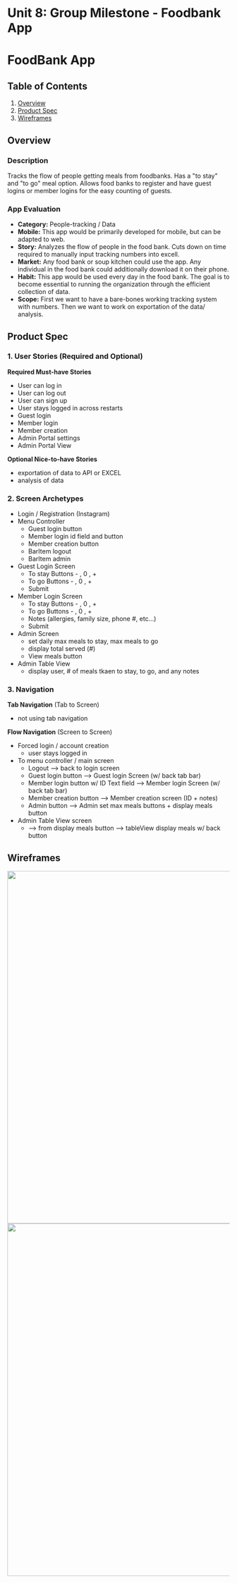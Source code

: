 Unit 8: Group Milestone - Foodbank App
===

# FoodBank App

## Table of Contents
1. [Overview](#Overview)
1. [Product Spec](#Product-Spec)
1. [Wireframes](#Wireframes)

## Overview
### Description
Tracks the flow of people getting meals from foodbanks. Has a "to stay" and "to go" meal option. Allows food banks to register and have guest logins or member logins for the easy counting of guests. 

### App Evaluation
- **Category:** People-tracking / Data 
- **Mobile:** This app would be primarily developed for mobile, but can be adapted to web. 
- **Story:** Analyzes the flow of people in the food bank. Cuts down on time required to manually input tracking numbers into excell.
- **Market:** Any food bank or soup kitchen could use the app. Any individual in the food bank could additionally download it on their phone.
- **Habit:** This app would be used every day in the food bank. The goal is to become essential to running the organization through the efficient collection of data. 
- **Scope:** First we want to have a bare-bones working tracking system with numbers. Then we want to work on exportation of the data/ analysis.

## Product Spec
### 1. User Stories (Required and Optional)

**Required Must-have Stories**

* User can log in
* User can log out
* User can sign up
* User stays logged in across restarts
* Guest login
* Member login
* Member creation
* Admin Portal settings
* Admin Portal View

**Optional Nice-to-have Stories**

* exportation of data to API or EXCEL
* analysis of data

### 2. Screen Archetypes

* Login / Registration (Instagram)
* Menu Controller 
   * Guest login button
   * Member login id field and button
   * Member creation button
   * BarItem logout
   * BarItem admin
* Guest Login Screen
   * To stay Buttons - , 0 , +
   * To go Buttons - , 0 , +
   * Submit
* Member Login Screen
   * To stay Buttons - , 0 , +
   * To go Buttons - , 0 , +
   * Notes (allergies, family size, phone #, etc...)
   * Submit
* Admin Screen
   * set daily max meals to stay, max meals to go
   * display total served (#)
   * View meals button
* Admin Table View
   * display user, # of meals tkaen to stay, to go, and any notes

### 3. Navigation

**Tab Navigation** (Tab to Screen)

* not using tab navigation

**Flow Navigation** (Screen to Screen)
* Forced login / account creation
  * user stays logged in
* To menu controller / main screen
  * Logout --> back to login screen
  * Guest login button --> Guest login Screen (w/ back tab bar)
  * Member login button w/ ID Text field --> Member login Screen (w/ back tab bar)
  * Member creation button --> Member creation screen (ID + notes)
  * Admin button --> Admin set max meals buttons + display meals button
* Admin Table View screen
  * --> from display meals button --> tableView display meals w/ back button

## Wireframes
<img src="https://imgur.com/HXNdExD.jpg" width=800><br>
<img src="https://imgur.com/7CFF9Lr.jpg" width=800><br>
